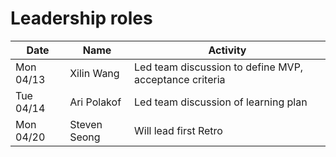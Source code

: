 
# Leadership roles

| Date      | Name              | Activity                                               |
|-----------|-------------------|--------------------------------------------------------|
| Mon 04/13 | Xilin Wang        | Led team discussion to define MVP, acceptance criteria | 
| Tue 04/14 | Ari Polakof       | Led team discussion of learning plan                   | 
| Mon 04/20 | Steven Seong      | Will lead first Retro                                  | 

